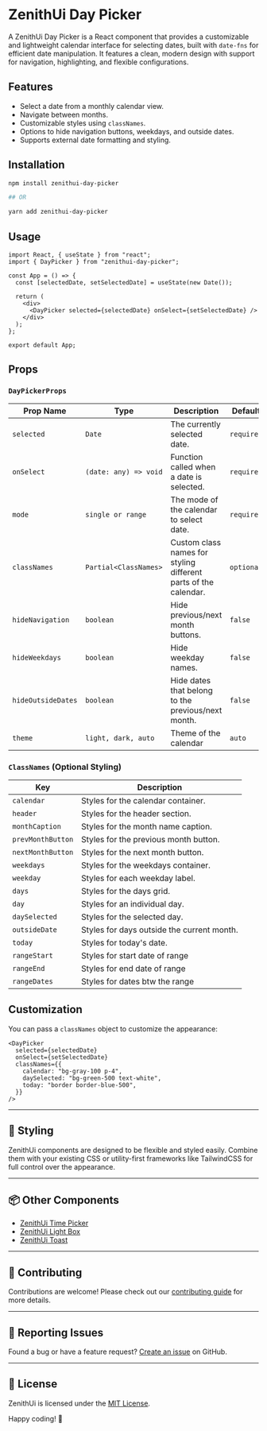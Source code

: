 # ZenithUi Day Picker

A ZenithUi Day Picker is a React component that provides a customizable and lightweight calendar interface for selecting dates, built with `date-fns` for efficient date manipulation. It features a clean, modern design with support for navigation, highlighting, and flexible configurations.

## Features

- Select a date from a monthly calendar view.
- Navigate between months.
- Customizable styles using `classNames`.
- Options to hide navigation buttons, weekdays, and outside dates.
- Supports external date formatting and styling.

## Installation

```sh
npm install zenithui-day-picker

## OR

yarn add zenithui-day-picker
```

## Usage

```tsx
import React, { useState } from "react";
import { DayPicker } from "zenithui-day-picker";

const App = () => {
  const [selectedDate, setSelectedDate] = useState(new Date());

  return (
    <div>
      <DayPicker selected={selectedDate} onSelect={setSelectedDate} />
    </div>
  );
};

export default App;
```

## Props

### `DayPickerProps`

| Prop Name          | Type                  | Description                                                     | Default    |
| ------------------ | --------------------- | --------------------------------------------------------------- | ---------- |
| `selected`         | `Date`                | The currently selected date.                                    | `required` |
| `onSelect`         | `(date: any) => void` | Function called when a date is selected.                        | `required` |
| `mode`             | `single or range`     | The mode of the calendar to select date.                        | `required` |
| `classNames`       | `Partial<ClassNames>` | Custom class names for styling different parts of the calendar. | `optional` |
| `hideNavigation`   | `boolean`             | Hide previous/next month buttons.                               | `false`    |
| `hideWeekdays`     | `boolean`             | Hide weekday names.                                             | `false`    |
| `hideOutsideDates` | `boolean`             | Hide dates that belong to the previous/next month.              | `false`    |
| `theme`            | `light, dark, auto`   | Theme of the calendar                                           | `auto`     |

### `ClassNames` (Optional Styling)

| Key               | Description                                |
| ----------------- | ------------------------------------------ |
| `calendar`        | Styles for the calendar container.         |
| `header`          | Styles for the header section.             |
| `monthCaption`    | Styles for the month name caption.         |
| `prevMonthButton` | Styles for the previous month button.      |
| `nextMonthButton` | Styles for the next month button.          |
| `weekdays`        | Styles for the weekdays container.         |
| `weekday`         | Styles for each weekday label.             |
| `days`            | Styles for the days grid.                  |
| `day`             | Styles for an individual day.              |
| `daySelected`     | Styles for the selected day.               |
| `outsideDate`     | Styles for days outside the current month. |
| `today`           | Styles for today's date.                   |
| `rangeStart`      | Styles for start date of range             |
| `rangeEnd`        | Styles for end date of range               |
| `rangeDates`      | Styles for dates btw the range             |

## Customization

You can pass a `classNames` object to customize the appearance:

```tsx
<DayPicker
  selected={selectedDate}
  onSelect={setSelectedDate}
  classNames={{
    calendar: "bg-gray-100 p-4",
    daySelected: "bg-green-500 text-white",
    today: "border border-blue-500",
  }}
/>
```

---

## 🎨 Styling

ZenithUi components are designed to be flexible and styled easily. Combine them with your existing CSS or utility-first frameworks like TailwindCSS for full control over the appearance.

---

## 📦 Other Components

- [ZenithUi Time Picker](https://npmjs.com/package/zenithui-time-picker)
- [ZenithUi Light Box](https://npmjs.com/package/zenithui-light-box)
- [ZenithUi Toast](https://npmjs.com/package/zenithui-toast)

---

## 🤝 Contributing

Contributions are welcome! Please check out our [contributing guide](https://github.com/ChanduBobbili/ZenithUi/blob/main/CONTRIBUTING.md) for more details.

---

## 🐛 Reporting Issues

Found a bug or have a feature request? [Create an issue](https://github.com/ChanduBobbili/ZenithUi/issues) on GitHub.

---

## 📄 License

ZenithUi is licensed under the [MIT License](https://github.com/ChanduBobbili/ZenithUi/blob/main/LICENSE.md).

Happy coding! 🚀
